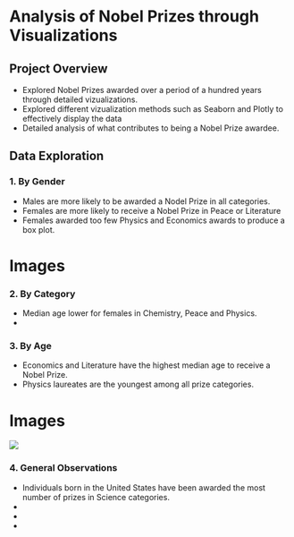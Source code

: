 # Analysis of Nobel Prizes through Visualizations

## Project Overview 

- Explored Nobel Prizes awarded over a period of a hundred years through detailed vizualizations.
- Explored different vizualization methods such as Seaborn and Plotly to effectively display the data
- Detailed analysis of what contributes to being a Nobel Prize awardee.


## Data Exploration 


### 1. By Gender 

- Males are more likely to be awarded a Nodel Prize in all categories.
- Females are more likely to receive a Nobel Prize in Peace or Literature
- Females awarded too few Physics and Economics awards to produce a box plot. 

# Images


### 2. By Category

- Median age lower for females in Chemistry, Peace and Physics.
- 


### 3. By Age 

- Economics and Literature have the highest median age to receive a Nobel Prize.
- Physics laureates are the youngest among all prize categories.


# Images

![](TL.png)



### 4. General Observations 

- Individuals born in the United States have been awarded the most number of prizes in Science categories.
-
-
-





